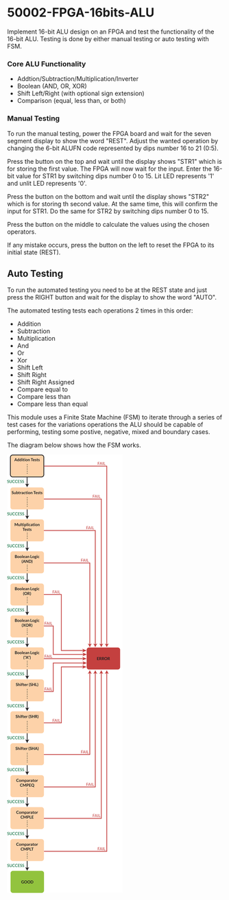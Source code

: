 # 50002-FPGA-16bits-ALU
Implement 16-bit ALU design on an FPGA and test the functionality of the 16-bit ALU.
Testing is done by either manual testing or auto testing with FSM.

### Core ALU Functionality
* Addtion/Subtraction/Multiplication/Inverter
* Boolean (AND, OR, XOR)
* Shift Left/Right (with optional sign extension)
* Comparison (equal, less than, or both)

### Manual Testing
To run the manual testing, power the FPGA board and wait for the seven segment display to show the word "REST". Adjust the wanted operation by changing the 6-bit ALUFN code represented by dips number 16 to 21 (0:5). 

Press the button on the top and wait until the display shows "STR1" which is for storing the first value. The FPGA will now wait for the input. Enter the 16-bit value for STR1 by switching dips number 0 to 15. Lit LED represents '1' and unlit LED represents '0'. 

Press the button on the bottom and wait until the display shows "STR2" which is for storing th second value. At the same time, this will confirm the input for STR1. Do the same for STR2 by switching dips number 0 to 15.

Press the button on the middle to calculate the values using the chosen operators.

If any mistake occurs, press the button on the left to reset the FPGA to its initial state (REST).

## Auto Testing
To run the automated testing you need to be at the REST state and just press the RIGHT button and wait for the display to show the word "AUTO".

The automated testing tests each operations 2 times in this order:

- Addition
- Subtraction
- Multiplication
- And
- Or
- Xor
- Shift Left
- Shift Right
- Shift Right Assigned
- Compare equal to
- Compare less than
- Compare less than equal

This module uses a Finite State Machine (FSM) to iterate through a series of test cases for the variations operations the ALU should be capable of performing, testing some postive, negative, mixed and boundary cases.

The diagram below shows how the FSM works.

![img_fsm](FSM_FPGA.png)


